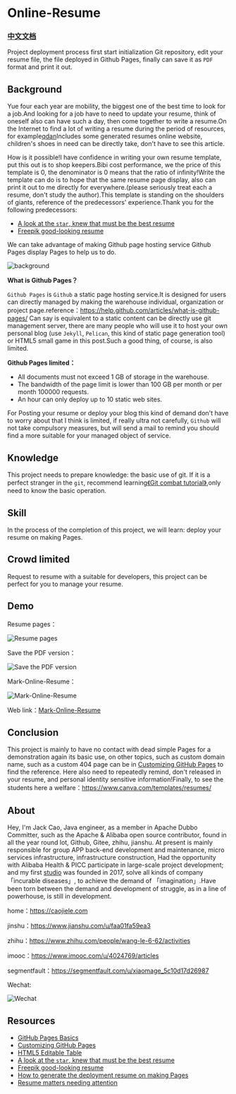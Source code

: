 # Online-Resume

### [中文文档](README_zh.md)

Project deployment process first start initialization Git repository, edit your resume file, the file deployed in Github Pages, finally can save it as `PDF` format and print it out.

## **Background**

Yue four each year are mobility, the biggest one of the best time to look for a job.And looking for a job have to need to update your resume, think of oneself also can have such a day, then come together to write a resume.On the Internet to find a lot of writing a resume during the period of resources, for example[qdan](https://qdan.me/list/VUR-PAX01x8Skk0F)Includes some generated resumes online website, children's shoes in need can be directly take, don't have to see this article.

How is it possible!I have confidence in writing your own resume template, put this out is to shop keepers.Bibi cost performance, we the price of this template is 0, the denominator is 0 means that the ratio of infinity!Write the template can do is to hope that the same resume page display, also can print it out to me directly for everywhere.(please seriously treat each a resume, don't study the author).This template is standing on the shoulders of giants, reference of the predecessors' experience.Thank you for the following predecessors:

* [A look at the `star`, knew that must be the best resume](https://github.com/DIYgod/Resume)
* [Freepik good-looking resume](https://www.freepik.com/free-psd/editable-cv-format-download_716578.htm)

We can take advantage of making Github page hosting service Github Pages display Pages to help us to do.

![background](https://raw.githubusercontent.com/caojiele/resume/master/img-folder/bd-show0.png)

**What is Github Pages？**

`Github Pages` is `Github` a static page hosting service.It is designed for users can directly managed by making the warehouse individual, organization or project page.reference：https://help.github.com/articles/what-is-github-pages/
Can say is equivalent to a static content can be directly use git management server, there are many people who will use it to host your own personal blog (use `Jekyll`, `Pelican`, this kind of static page generation tool) or HTML5 small game in this post.Such a good thing, of course, is also limited.

**Github Pages limited：**
* All documents must not exceed 1 GB of storage in the warehouse.
* The bandwidth of the page limit is lower than 100 GB per month or per month 100000 requests.
* An hour can only deploy up to 10 static web sites.

For Posting your resume or deploy your blog this kind of demand don't have to worry about that I think is limited, if really ultra not carefully, `Github` will not take compulsory measures, but will send a mail to remind you should find a more suitable for your managed object of service.

## **Knowledge**

This project needs to prepare knowledge: the basic use of git.
If it is a perfect stranger in the `git`, recommend learning[《Git combat tutorial》](https://www.shiyanlou.com/courses/4),only need to know the basic operation.

## **Skill**

In the process of the completion of this project, we will learn: deploy your resume on making Pages.

## **Crowd limited**

Request to resume with a suitable for developers, this project can be perfect for you to manage your resume.

## **Demo**

Resume pages： 

![Resume pages](https://raw.githubusercontent.com/caojiele/resume/master/img-folder/bd_show3.png) 

Save the PDF version：

![Save the PDF version](https://raw.githubusercontent.com/caojiele/resume/master/img-folder/bd_show4.png) 

Mark-Online-Resume：

![Mark-Online-Resume](https://raw.githubusercontent.com/caojiele/resume/master/img-folder/Dynamic_figure2.gif)

Web link：[Mark-Online-Resume](https://www.caojiele.com/resume/)

## **Conclusion**

This project is mainly to have no contact with dead simple Pages for a demonstration again its basic use, on other topics, such as custom domain name, such as a custom 404 page can be in [Customizing GitHub Pages](https://help.github.com/categories/customizing-github-pages/) to find the reference. Here also need to repeatedly remind, don't released in your resume, and personal identity sensitive information!Finally, to see the students here a welfare：https://www.canva.com/templates/resumes/

## **About**

Hey, I'm Jack Cao, Java engineer, as a member in Apache Dubbo Committer, such as the Apache & Alibaba open source contributor, found in all the year round lot, Github, Gitee, zhihu, jianshu. At present is mainly responsible for group APP back-end development and maintenance, micro services infrastructure, infrastructure construction, Had the opportunity with Alibaba Health & PICC participate in large-scale project development; and my first [studio](https://caojiele.com/cooperation/) was founded in 2017, solve all kinds of company 「incurable diseases」, to achieve the demand of 「imagination」.Have been torn between the demand and development of struggle, as in a line of powerhouse, is still in development.

home：https://caojiele.com

jinshu：https://www.jianshu.com/u/faa01fa59ea3

zhihu：https://www.zhihu.com/people/wang-le-6-62/activities

imooc：https://www.imooc.com/u/4024769/articles

segmentfault：https://segmentfault.com/u/xiaomage_5c10d17d26987
    
Wechat:

 ![Wechat](https://raw.githubusercontent.com/caojiele/resume/master/img-folder/qrcode.jpg)
 
## **Resources**

* [GitHub Pages Basics](https://help.github.com/categories/github-pages-basics/)
* [Customizing GitHub Pages](https://help.github.com/categories/customizing-github-pages/)
* [HTML5 Editable Table](https://codepen.io/ashblue/pen/mCtuA)
* [A look at the `star`, knew that must be the best resume](https://github.com/DIYgod/Resume)
* [Freepik good-looking resume](https://www.freepik.com/free-psd/editable-cv-format-download_716578.htm)
* [How to generate the deployment resume on making Pages](https://www.jianshu.com/p/d95443bfdf75)
* [Resume matters needing attention](https://note.youdao.com/share/?id=a097d9dedfc367e44e8a5840bc250a96&type=note#/)
